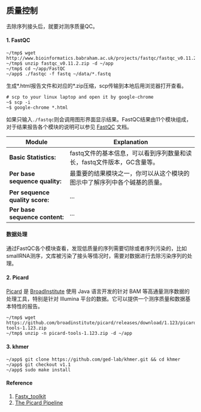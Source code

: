 ## 质量控制

去除序列接头后，就要对测序质量QC。

#### 1. FastQC

```
~/tmp$ wget http://www.bioinformatics.babraham.ac.uk/projects/fastqc/fastqc_v0.11.2.zip
~/tmp$ unzip fastqc_v0.11.2.zip -d ~/app
~/tmp$ cd ~/app/FastQC
~/app$ ./fastqc -f fastq ~/data/*.fastq
```

生成\*.html报告文件和对应的\*.zip压缩，scp传输到本地后用浏览器打开查看。

```
# scp to your linux laptop and open it by google-chrome
~$ scp -i 
~$ google-chrome *.html
```



如果只输入`./fastqc`则会调用图形界面显示结果。FastQC结果由11个模块组成，对于结果报告各个模块的说明可以参见 [FastQC](http://www.bioinformatics.babraham.ac.uk/projects/fastqc/) 文档。

| Module | Explanation |
| -- | -- |
| **Basic Statistics:** | fastq文件的基本信息，可以看到序列数量和读长，fastq文件版本，GC含量等。 |
| **Per base sequence quality:** | 最重要的结果模块之一，你可以从这个模块的图示中了解序列中各个碱基的质量。 |
| **Per sequence quality score:** | ... |
| **Per base sequence content:** | ... |


#### 数据处理

通过FastQC各个模块查看，发现低质量的序列需要切除或者序列污染的，比如smallRNA测序，文库被污染了接头等情况时，需要对数据进行去除污染序列的处理。


#### 2. Picard

[Picard][] 是 [BroadInstitute][] 使用 Java 语言开发的针对 BAM 等高通量测序数据的处理工具，特别是针对 Illumina 平台的数据。它可以提供一个测序质量和数据基本特性的报告。

```
~/tmp$ wget https://github.com/broadinstitute/picard/releases/download/1.123/picard-tools-1.123.zip
~/tmp$ unzip -n picard-tools-1.123.zip -d ~/app
```

#### 3. khmer

```
~/app$ git clone https://github.com/ged-lab/khmer.git && cd khmer
~/app$ git checkout v1.1
~/app$ sudo make install
```


#### Reference ###

1. [Fastx_toolkit](http://hannonlab.cshl.edu/fastx_toolkit/)
2. [The Picard Pipeline](https://www.broadinstitute.org/files/shared/mpg/plathumgen/plathumgen_fennell.pdf)

[Picard]: http://broadinstitute.github.io/picard/ "Picard"
[BroadInstitute]: https://www.broadinstitute.org/ "Broad Institute"
